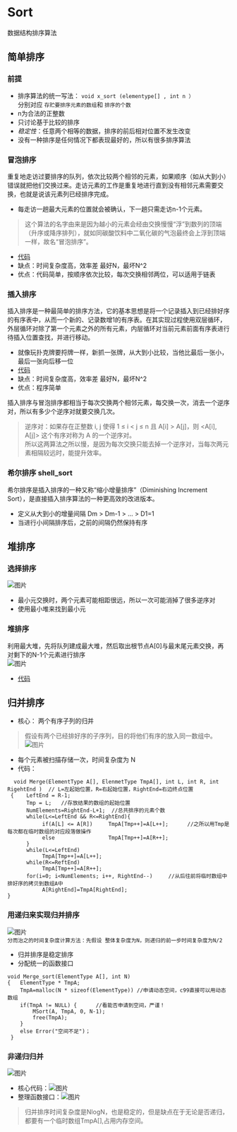 # **Sort**
数据结构排序算法  
## 简单排序
### 前提
* 排序算法的统一写法：  `void x_sort (elementype[] , int n ）`  
分别对应 `存贮要排序元素的数组`和 `排序的个数`  
* n为合法的正整数
* 只讨论基于比较的排序
* *稳定性*：任意两个相等的数据，排序的前后相对位置不发生改变
* 没有一种排序是任何情况下都表现最好的，所以有很多排序算法
### 冒泡排序
重复地走访过要排序的队列，依次比较两个相邻的元素，如果顺序（如从大到小）错误就把他们交换过来。走访元素的工作是重复地进行直到没有相邻元素需要交换，也就是说该元素列已经排序完成。  
* 每走访一趟最大元素的位置就会被确认，下一趟只需走访n-1个元素。
>这个算法的名字由来是因为越小的元素会经由交换慢慢“浮”到数列的顶端（升序或降序排列），就如同碳酸饮料中二氧化碳的气泡最终会上浮到顶端一样，故名“冒泡排序”。    
* [代码](https://github.com/Neural1996/Sort/blob/main/%E5%86%92%E6%B3%A1bubble.c)  
* 缺点：时间复杂度高，效率差 最好N，最坏N^2
* 优点：代码简单，按顺序依次比较，每次交换相邻两位，可以适用于链表
### 插入排序
插入排序是一种最简单的排序方法，它的基本思想是将一个记录插入到已经排好序的有序表中，从而一个新的、记录数增1的有序表。在其实现过程使用双层循环，外层循环对除了第一个元素之外的所有元素，内层循环对当前元素前面有序表进行待插入位置查找，并进行移动。
* 就像玩扑克牌要捋牌一样，新抓一张牌，从大到小比较，当他比最后一张小，最后一张向后移一位
* [代码](https://github.com/Neural1996/Sort/blob/main/%E6%8F%92%E5%85%A5insertion.c)
* 缺点：时间复杂度高，效率差 最好N，最坏N^2
* 优点：程序简单

插入排序与冒泡排序都相当于每次交换两个相邻元素，每交换一次，消去一个逆序对，所以有多少个逆序对就要交换几次。
>逆序对：如果存在正整数 i, j 使得 1 ≤ i < j ≤ n 且 A[i] > A[j]，则 <A[i], A[j]> 这个有序对称为 A 的一个逆序对。  
所以这两算法之所以慢，是因为每次交换只能去掉一个逆序对，当每次两元素相隔较远时，能提升效率。  
### 希尔排序 shell_sort
希尔排序是插入排序的一种又称“缩小增量排序”（Diminishing Increment Sort），是直接插入排序算法的一种更高效的改进版本。  
* 定义从大到小的增量间隔 Dm > Dm-1 > ... > D1=1 
* 当进行小间隔排序后，之前的间隔仍然保持有序 
## 堆排序
### 选择排序
![图片](https://user-images.githubusercontent.com/88218815/127792650-6f33508b-ddd1-44a3-b0ab-7b17829931ca.png)
* 最小元交换时，两个元素可能相距很远，所以一次可能消掉了很多逆序对
* 使用最小堆来找到最小元
### 堆排序 
利用最大堆，先将队列建成最大堆，然后取出根节点A[0]与最末尾元素交换，再对剩下的N-1个元素进行排序  
![图片](https://user-images.githubusercontent.com/88218815/127794145-c99a8daf-bc1c-4730-8e1e-e2484d90b7b6.png)
* [代码](https://github.com/Neural1996/Sort/blob/main/%E5%A0%86%E6%8E%92%E5%BA%8Fheapsort.c)
## 归并排序
* 核心： 两个有序子列的归并  
>假设有两个已经排好序的子序列，目的将他们有序的放入同一数组中。    
![图片](https://user-images.githubusercontent.com/88218815/127796640-5f6381b2-7e55-4013-97ac-0605ac01a46e.png)
* 每个元素被扫描存储一次，时间复杂度为 N  
* 代码：  
```
  void Merge(ElementType A[], ElenmetType TmpA[], int L, int R, int RigehtEnd )  // L=左起始位置，R=右起始位置，RightEnd=右边终点位置
 {    LeftEnd = R-1;
      Tmp = L;   //存放结果的数组的起始位置
      NumElements=RightEnd-L+1;  //总共排序的元素个数
      while(L<=LeftEnd && R<=RightEnd){
           if(A[L] <= A[R])     TmpA[Tmp++]=A[L++];      //之所以用Tmp是每次都在临时数组的对应段落做操作
           else                 TmpA[Tmp++]=A[R++];
      }
      while(L<=LeftEnd)
           TmpA[Tmp++]=A[L++];
      while(R<=ReftEnd)
           TmpA[Tmp++]=A[R++];
      for(i=0; i<NumElements; i++, RightEnd--)     //从后往前将临时数组中排好序的拷贝到数组A中
           A[RightEnd]=TmpA[RightEnd];
} 
```  
### 用递归来实现归并排序  
![图片](https://user-images.githubusercontent.com/88218815/127874947-554c8b62-acc7-4dcf-86c2-e2a459bd190d.png)  
`分而治之的时间复杂度计算方法：先假设 整体复杂度为N，则递归的前一步时间复杂度为N/2`
* 归并排序是稳定排序 
* 分配统一的函数接口
```
void Merge_sort(ElementType A[], int N)
{   ElementType * TmpA;
    TmpA=malloc(N * sizeof(ElementType)) //申请动态空间，c99直接可以用动态数组
    if(TmpA != NULL) {      //看能否申请到空间，严谨！
        MSort(A, TmpA, 0, N-1);   
        free(TmpA);
    }
    else Error("空间不足")；
 }
 ```
### 非递归归并
![图片](https://user-images.githubusercontent.com/88218815/127942841-9b3e766c-802c-429d-bd00-917e5c2992d1.png)
* 核心代码：![图片](https://user-images.githubusercontent.com/88218815/127942648-9c3efd44-c963-4d0f-a5a2-187a90d5a1e8.png)  
* 整理函数接口：![图片](https://user-images.githubusercontent.com/88218815/127943387-9c87d149-9b1a-4c1f-a4b3-8e0154377547.png)
>归并排序时间复杂度是NlogN，也是稳定的，但是缺点在于无论是否递归，都要有一个临时数组TmpA[],占用内存空间。  
